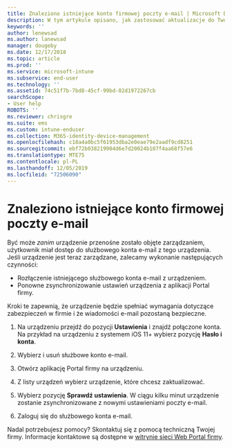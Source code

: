 ```yaml
---
title: Znaleziono istniejące konto firmowej poczty e-mail | Microsoft Docs
description: W tym artykule opisano, jak zastosować aktualizacje do Twojego urządzenia, aby można było ponownie uzyskać dostęp do służbowej poczty e-mail.
keywords: ''
author: lenewsad
ms.author: lanewsad
manager: dougeby
ms.date: 12/17/2018
ms.topic: article
ms.prod: ''
ms.service: microsoft-intune
ms.subservice: end-user
ms.technology: ''
ms.assetid: 74c51f7b-7bd8-45cf-99bd-02d1972267cb
searchScope:
- User help
ROBOTS: ''
ms.reviewer: chrisgre
ms.suite: ems
ms.custom: intune-enduser
ms.collection: M365-identity-device-management
ms.openlocfilehash: c18a4a0bc5f61953dba2e0eae79e2aadf9cd8251
ms.sourcegitcommit: ebf72b038219904d6e7d20024b107f4aa68f57e6
ms.translationtype: MTE75
ms.contentlocale: pl-PL
ms.lasthandoff: 12/05/2019
ms.locfileid: "72506090"
---
```

# <a name="an-existing-company-email-account-was-found"></a>Znaleziono istniejące konto firmowej poczty e-mail

Być może *zanim* urządzenie przenośne zostało objęte zarządzaniem, użytkownik miał dostęp do służbowego konta e-mail z tego urządzenia. Jeśli urządzenie jest teraz zarządzane, zalecamy wykonanie następujących czynności:

* Rozłączenie istniejącego służbowego konta e-mail z urządzeniem.
* Ponowne zsynchronizowanie ustawień urządzenia z aplikacji Portal firmy.  

Kroki te zapewnią, że urządzenie będzie spełniać wymagania dotyczące zabezpieczeń w firmie i że wiadomości e-mail pozostaną bezpieczne.

1. Na urządzeniu przejdź do pozycji **Ustawienia** i znajdź połączone konta. Na przykład na urządzeniu z systemem iOS 11+ wybierz pozycję **Hasło i konta**.
 
2. Wybierz i usuń służbowe konto e-mail.

3. Otwórz aplikację Portal firmy na urządzeniu.  

4. Z listy urządzeń wybierz urządzenie, które chcesz zaktualizować.

5. Wybierz pozycję **Sprawdź ustawienia**. W ciągu kilku minut urządzenie zostanie zsynchronizowane z nowymi ustawieniami poczty e-mail.

6. Zaloguj się do służbowego konta e-mail.

Nadal potrzebujesz pomocy? Skontaktuj się z pomocą techniczną Twojej firmy. Informacje kontaktowe są dostępne w [witrynie sieci Web Portal firmy](https://go.microsoft.com/fwlink/?linkid=2010980).

